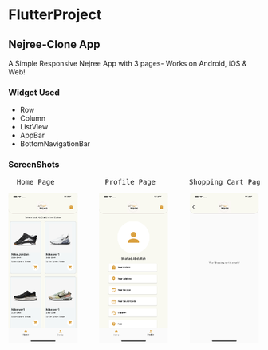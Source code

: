 # FlutterProject
## Nejree-Clone App
A Simple Responsive Nejree App with 3 pages- Works on Android, iOS & Web!

### Widget Used
- Row 
- Column
- ListView
- AppBar
- BottomNavigationBar

### ScreenShots
  <pre>  Home Page            Profile Page        Shopping Cart Page    </pre>    
<img src="images/HomePage.png"  height="300">
 &nbsp;  &nbsp;  &nbsp;  &nbsp;  &nbsp; 
<img src="images/Profile.png"  height="300"> 
 &nbsp;  &nbsp;  &nbsp;  &nbsp;  &nbsp; 
<img src="images/ShoppingCart.png"  height="300">

